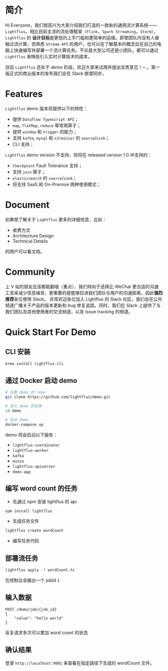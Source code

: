 # 简介

Hi Everyone，我们很高兴为大家介绍我们打造的一款新的通用流计算系统—— `Lightflus`。相比目前主流的流处理框架（`Flink`，`Spark Streaming`，`Storm`），`Lightflus` 的
**设计目标**是更低的上手门槛和更简单的运维。即使团队内没有人接触过流计算，但熟悉 `Stream API`
的用户，也可以在了解基本的概念后在自己的电脑上快速编写并部署一个流计算任务。不论是大型公司还是小团队，都可以通过`Lightflus` 来降低引入实时计算技术的成本。

目前 `Lightflus` 还处于 demo 阶段，欢迎大家来试用并提出宝贵意见！~ 。第一版正式的商业版本的发布我们会在 Slack 群里同步。

# Features

`Lightflus` demo 版本将提供以下的特性：

* 提供 `Dataflow Typescript API`；
* `map`, `flatMap`, `reduce` 等常用算子；
* 提供 `window` 和 `trigger` 的能力；
* 支持 `kafka`, `mysql` 和 `s3(minio)` 的 `source`/`sink`；
* CLI 支持；

`Lightflus` demo version 不支持，但将在 released version 1.0 中支持的：

* `Checkpoint` Fault Tolerance 支持；
* 支持 `join` 算子；
* `elasticsearch` 的 `source`/`sink`；
* 将支持 SaaS 和 On-Premise 两种使用模式；

# Document

如果想了解关于 `Lightflus` 更多的详细信息，比如：

* 收费方式
* Architecture Design
* Technical Details

的用户可以看文档。

# Community

上 V 站的朋友应该都能翻墙（重点），我们倾向于选择比 WeChat 更合适的沟通工具来减少信息噪音，更重要的是能够拉进我们团队与用户的沟通距离，因此**强烈推荐**各位使用 Slack。 非常欢迎各位加入 Lightflus 的
Slack
社区，我们会在公共频道广播关于产品的版本更新和 bug 修复追踪。同时，我们在 Slack 上提供了与我们团队及其他使用者的交流频道，以及 issue tracking 的频道。

# Quick Start For Demo

## CLI 安装

```bash
brew install lightflus-cli
```

## 通过 Docker 启动 demo

```bash
# 拉取 demo 的 repo
git clone https://github.com/lightflus/demo.git

# 进入 demo 的目录
cd demo

# 启动 demo
docker-compose up
```

demo 将会启动以下服务：

* `lightflus-coordinator`
* `lightflus-worker`
* `kafka`
* `minio`
* `lightflus-apiserver`
* `demo-app`

## 编写 word count 的任务

* 先通过 npm 安装 lightflus 的 api

```bash
npm install lightflus
```

* 生成任务文件

```bash
lightflus create wordCount
```

* 编写任务代码

## 部署流任务

```bash
lightflus apply -f wordCount.ts
```

在控制台会输出一个 jobId `1`

## 输入数据

```
POST /demo/job/{job_id}
{
    "value": "hello world"
}

```

反复请求多次可以累加 word count 的状态

## 确认结果

登录 `http://localhost:9001` 来查看在指定路径下生成的 wordCount 文件。 



